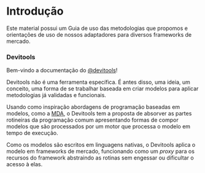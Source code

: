 # Introdução

Este material possui um Guia de uso das metodologias que propomos e orientações de uso de nossos adaptadores para 
diversos frameworks de mercado.

### Devitools

Bem-vindo a documentação do [@devitools](https://github.com/devitools)!

Devitools não é uma ferramenta específica. É antes disso, uma ideia, um conceito, uma forma de se trabalhar baseada em 
criar modelos para aplicar metodologias já validadas e funcionais.

Usando como inspiração abordagens de programação baseadas em modelos, como a [MDA](https://www.omg.org/mda), o 
Devitools tem a proposta de absorver as partes rotineiras da programação comum apresentando formas de compor modelos 
que são processados por um motor que processa o modelo em tempo de execução.

Como os modelos são escritos em linguagens nativas, o Devitools aplica o modelo em frameworks de mercado, funcionando
como um _proxy_ para os recursos do framework abstraindo as rotinas sem engessar ou dificultar o acesso à elas.
